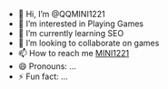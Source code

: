 - 👋 Hi, I’m @QQMINI1221
- 👀 I’m interested in Playing Games
- 🌱 I’m currently learning SEO
- 💞️ I’m looking to collaborate on games
- 📫 How to reach me [MINI1221](https://www.snibbeinteractive.com/)
- 😄 Pronouns: ...
- ⚡ Fun fact: ...

<!---
QQMINI1221/QQMINI1221 is a ✨ special ✨ repository because its `README.md` (this file) appears on your GitHub profile.
You can click the Preview link to take a look at your changes.
--->
